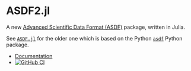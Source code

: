 # ASDF2.jl

A new [Advanced Scientific Data Format
(ASDF)](https://asdf-standard.readthedocs.io/en/latest/index.html)
package, written in Julia.

See [`ASDF.jl`](http://github.com/eschnett/ASDF.jl) for the older one
which is based on the Python
[`asdf`](https://github.com/spacetelescope/asdf) Python package.

* [Documentation](https://juliaastro.org/ASDF2.jl/dev/)
* [![GitHub
  CI](https://github.com/JuliaAstro/ASDF2.jl/workflows/CI/badge.svg)](https://github.com/JuliaAstro/ASDF2.jl/actions)
